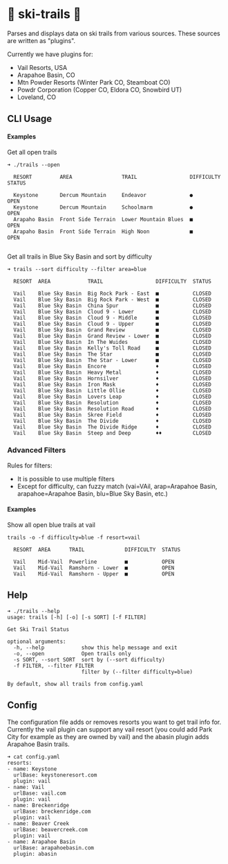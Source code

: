 # 🌲 ski-trails 🌲

Parses and displays data on ski trails from various sources. These sources are written as "plugins". 

Currently we have plugins for:
- Vail Resorts, USA
- Arapahoe Basin, CO
- Mtn Powder Resorts (Winter Park CO, Steamboat CO)
- Powdr Corporation (Copper CO, Eldora CO, Snowbird UT)
- Loveland, CO


## CLI Usage

#### Examples
Get all open trails
```
➜ ./trails --open

  RESORT         AREA                TRAIL                 DIFFICULTY  STATUS

  Keystone       Dercum Mountain     Endeavor              ●           OPEN
  Keystone       Dercum Mountain     Schoolmarm            ●           OPEN
  Arapaho Basin  Front Side Terrain  Lower Mountain Blues  ■           OPEN
  Arapaho Basin  Front Side Terrain  High Noon             ■           OPEN


```
Get all trails in Blue Sky Basin and sort by difficulty
```
➜ trails --sort difficulty --filter area=blue

  RESORT  AREA            TRAIL                 DIFFICULTY  STATUS

  Vail    Blue Sky Basin  Big Rock Park - East  ■           CLOSED
  Vail    Blue Sky Basin  Big Rock Park - West  ■           CLOSED
  Vail    Blue Sky Basin  China Spur            ■           CLOSED
  Vail    Blue Sky Basin  Cloud 9 - Lower       ■           CLOSED
  Vail    Blue Sky Basin  Cloud 9 - Middle      ■           CLOSED
  Vail    Blue Sky Basin  Cloud 9 - Upper       ■           CLOSED
  Vail    Blue Sky Basin  Grand Review          ■           CLOSED
  Vail    Blue Sky Basin  Grand Review - Lower  ■           CLOSED
  Vail    Blue Sky Basin  In The Wuides         ■           CLOSED
  Vail    Blue Sky Basin  Kelly's Toll Road     ■           CLOSED
  Vail    Blue Sky Basin  The Star              ■           CLOSED
  Vail    Blue Sky Basin  The Star - Lower      ■           CLOSED
  Vail    Blue Sky Basin  Encore                ♦           CLOSED
  Vail    Blue Sky Basin  Heavy Metal           ♦           CLOSED
  Vail    Blue Sky Basin  Hornsilver            ♦           CLOSED
  Vail    Blue Sky Basin  Iron Mask             ♦           CLOSED
  Vail    Blue Sky Basin  Little Ollie          ♦           CLOSED
  Vail    Blue Sky Basin  Lovers Leap           ♦           CLOSED
  Vail    Blue Sky Basin  Resolution            ♦           CLOSED
  Vail    Blue Sky Basin  Resolution Road       ♦           CLOSED
  Vail    Blue Sky Basin  Skree Field           ♦           CLOSED
  Vail    Blue Sky Basin  The Divide            ♦           CLOSED
  Vail    Blue Sky Basin  The Divide Ridge      ♦           CLOSED
  Vail    Blue Sky Basin  Steep and Deep        ♦♦          CLOSED
```

### Advanced Filters
Rules for filters:
- It is possible to use multiple filters
- Except for difficulty, can fuzzy match (vai=VAil, arap=Arapahoe Basin, arapahoe=Arapahoe Basin, blu=Blue Sky Basin, etc.)

#### Examples
Show all open blue trails at vail
```
trails -o -f difficulty=blue -f resort=vail

  RESORT  AREA      TRAIL             DIFFICULTY  STATUS

  Vail    Mid-Vail  Powerline         ■           OPEN
  Vail    Mid-Vail  Ramshorn - Lower  ■           OPEN
  Vail    Mid-Vail  Ramshorn - Upper  ■           OPEN
```

## Help
```
➜ ./trails --help
usage: trails [-h] [-o] [-s SORT] [-f FILTER]

Get Ski Trail Status

optional arguments:
  -h, --help            show this help message and exit
  -o, --open            Open trails only
  -s SORT, --sort SORT  sort by (--sort difficulty)
  -f FILTER, --filter FILTER
                        filter by (--filter difficulty=blue)

By default, show all trails from config.yaml
```

## Config
The configuration file adds or removes resorts you want to get trail info for. Currently the vail plugin can support any vail resort (you could add Park City for example as they are owned by vail) and the abasin plugin adds Arapahoe Basin trails.

```
➜ cat config.yaml
resorts:
- name: Keystone
  urlBase: keystoneresort.com
  plugin: vail
- name: Vail
  urlBase: vail.com
  plugin: vail
- name: Breckenridge
  urlBase: breckenridge.com
  plugin: vail
- name: Beaver Creek
  urlBase: beavercreek.com
  plugin: vail
- name: Arapahoe Basin
  urlBase: arapahoebasin.com
  plugin: abasin
```
